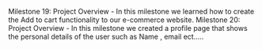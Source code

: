 Milestone 19: Project Overview -
In this milestone we learned how to create the Add to cart functionality to our e-commerce website. Milestone 20: Project Overview - In this milestone we created a profile page that shows the personal details of the user such as Name , email ect.....
